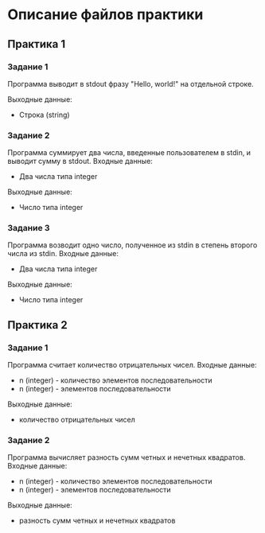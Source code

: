 

# Описание файлов практики

## Практика 1 

### Задание 1

Программа выводит в stdout фразу "Hello, world!" на отдельной строке.

Выходные данные:
* Строка (string)

### Задание 2
Программа суммирует два числа, введенные пользователем в stdin, и выводит сумму в stdout.
Входные данные:
* Два числа типа integer

Выходные данные:
* Число типа integer

### Задание 3
Программа возводит одно число, полученное из stdin в степень второго числа из stdin.
Входные данные:
* Два числа типа integer

Выходные данные:
* Число типа integer

## Практика 2

### Задание 1

Программа считает количество отрицательных чисел.
Входные данные:
* n (integer) - количество элементов последовательности
* n (integer) - элементов последовательности

Выходные данные:
* количество отрицательных чисел

### Задание 2

Программа вычисляет разность сумм четных и нечетных квадратов.
Входные данные:
* n (integer) - количество элементов последовательности
* n (integer) - элементов последовательности

Выходные данные:
* разность сумм четных и нечетных квадратов    
